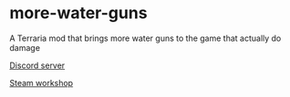 # more-water-guns
A Terraria mod that brings more water guns to the game that actually do damage

[Discord server](https://discord.gg/hEcs7ynpee)

[Steam workshop](https://steamcommunity.com/sharedfiles/filedetails/?id=2827232760)
